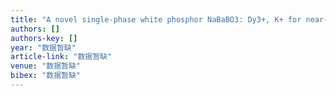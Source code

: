```yaml
---
title: "A novel single-phase white phosphor NaBaBO3: Dy3+, K+ for near-UV white light-emitting diodes"
authors: []
authors-key: []
year: "数据暂缺"
article-link: "数据暂缺"
venue: "数据暂缺"
bibex: "数据暂缺"
---
```

